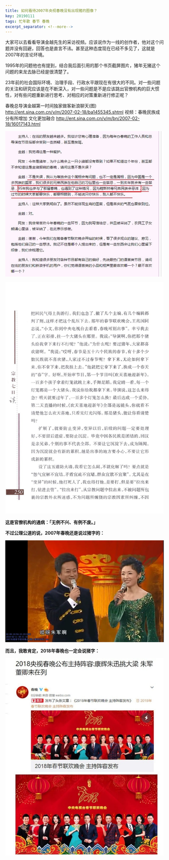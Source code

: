 ```yaml
---
title: 如何看待2007年央视春晚没有出现猪的图像？
key: 20190111
tags: 忙年歌 春节 春晚
excerpt_separator: <!--more-->
---
```



大家可以去看看导演金越先生的采访视频。应该说作为一线的创作者，他对这个问题并没有回避，回答也是直言不讳。甚至这种态度现在已经不多见了，这就是2007年的言论环境。

1995年的问题他也有提到，结合我后面引用的那个书页截屏图片，猪年无猪这个问题的来龙去脉已经是很清楚了。

23年前的社会国际环境、治理手段、行政水平跟现在有很大的不同。对一些问题的关注和研究应该是在不断深入，对一些问题是不是应该跳出官僚机构的巨大惯性，对有些问题重新进行思考、对相应的对策重新进行修正呢？


春晚总导演金越第一时间独家做客新浪聊天(图)
http://ent.sina.com.cn/v/m/2007-02-18/ba1455345.shtml
视频：春晚民族成分有所增加 文化更加融合
http://ent.sina.com.cn/v/m/bn/2007-02-18/16017143.html

![20190111_152246_144](/assets/images/20190111_152246_144.jpg)

![20190111_152251_145](/assets/images/20190111_152251_145.jpg)

**这是官僚机构的通病：「无例不兴、有例不废。」**



**不过公理公道的说，2007年春晚还是说过猪字的：**


![20190111_152257_146](/assets/images/20190111_152257_146.jpg)

**而且，我敢肯定，2018年春晚也一定会说猪字：**

![20190111_152304_147](/assets/images/20190111_152304_147.jpg)
